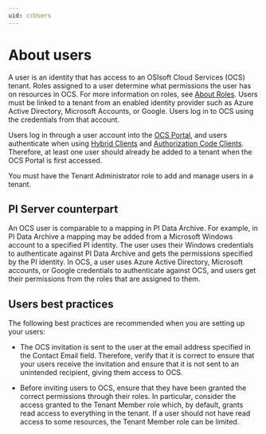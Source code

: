 ```yaml
---
uid: ccUsers
---
```

# About users

A user is an identity that has access to an OSIsoft Cloud Services (OCS) tenant. Roles assigned to a user determine what permissions the user has on resources in OCS. For more information on roles, see [About Roles](xref:ccRoles). Users must be linked to a tenant from an enabled identity provider such as Azure Active Directory, Microsoft Accounts, or Google. Users log in to OCS using the credentials from that account.

Users log in through a user account  into the [OCS Portal](https://cloud.osisoft.com), and users authenticate when using [Hybrid Clients](xref:ccClients#hybrid-client) and [Authorization Code Clients](xref:ccClients#authorization-code-client). Therefore, at least one user should already be added to a tenant when the OCS Portal is first accessed.

You must have the Tenant Administrator role to add and manage users in a tenant.

## <a name="users-pi-server"></a>PI Server counterpart

An OCS user is comparable to a mapping in PI Data Archive. For example, in PI Data Archive a mapping may be added from a Microsoft Windows account to a specified PI identity. The user uses their Windows credentials to authenticate against PI Data Archive and gets the permissions specified by the PI identity. In OCS, a user uses Azure Active Directory, Microsoft accounts, or Google credentials to authenticate against OCS, and users get their permissions from the roles that are assigned to them.

## <a name="users-bp"></a>Users best practices

The following best practices are recommended when you are setting up your users:

- The OCS invitation is sent to the user at the email address specified in the Contact Email field. Therefore, verify that it is correct to ensure that your users receive the invitation and ensure that it is not sent to an unintended recipient, giving them access to OCS.

- Before inviting users to OCS, ensure that they have been granted the correct permissions through their roles. In particular, consider the access granted to the Tenant Member role which, by default, grants read access to everything in the tenant. If a user should not have read access to some resources, the Tenant Member role can be limited.

  
